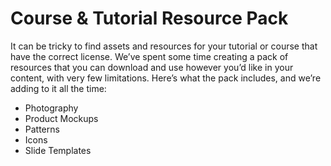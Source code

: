 # Course & Tutorial Resource Pack

It can be tricky to find assets and resources for your tutorial or course that have the correct license. We’ve spent some time creating a pack of resources that you can download and use however you’d like in your content, with very few limitations. Here’s what the pack includes, and we’re adding to it all the time:

- Photography
- Product Mockups
- Patterns
- Icons
- Slide Templates
